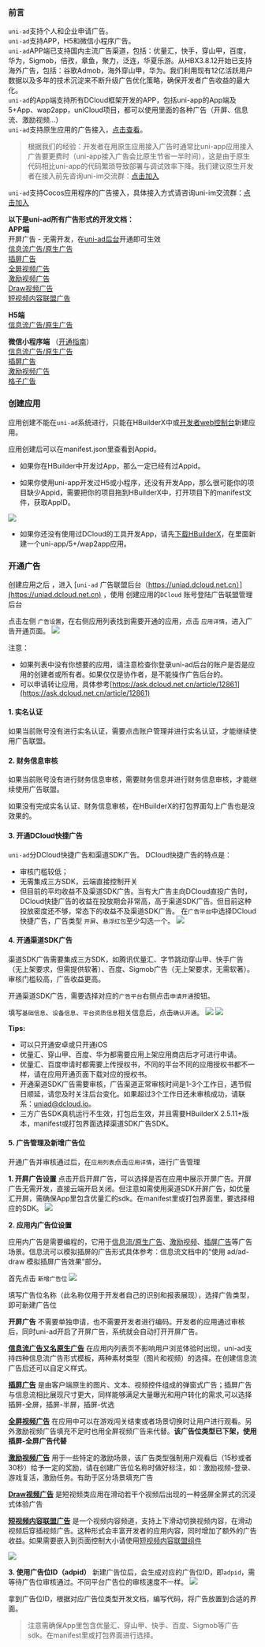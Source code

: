 ### 前言
`uni-ad`支持个人和企业申请广告。  
`uni-ad`支持APP，H5和微信小程序广告。  
`uni-ad`APP端已支持国内主流广告渠道，包括：优量汇，快手，穿山甲，百度，华为，Sigmob，倍孜，章鱼，聚力，泛连，华夏乐游。从HBX3.8.12开始已支持海外广告，包括：谷歌Admob，海外穿山甲，华为。我们利用现有12亿活跃用户数据以及多年的技术沉淀来不断升级广告优化策略，确保开发者广告收益的最大化。  
`uni-ad`的App端支持所有DCloud框架开发的APP，包括uni-app的App端及5+App、wap2app，uniCloud项目，都可以使用里面的各种广告（开屏、信息流、激励视频...）    
`uni-ad`支持原生应用的广告接入，[点击查看](https://ask.dcloud.net.cn/article/39505)。  

> 根据我们的经验：开发者在用原生应用接入广告时通常比uni-app应用接入广告要更费时（uni-app接入广告会比原生节省一半时间），这是由于原生代码相比uni-app的代码繁琐导致部署与调试效率下降。我们建议原生开发者在接入前先咨询uni-im交流群：[点击加入](https://im.dcloud.net.cn/#/?joinGroup=65d85fc09847e92db03ff81a)  

`uni-ad`支持Cocos应用程序的广告接入，具体接入方式请咨询uni-im交流群：[点击加入](https://im.dcloud.net.cn/#/?joinGroup=65d85fc09847e92db03ff81a)  

**以下是uni-ad所有广告形式的开发文档：**  
**APP端**  
开屏广告 - 无需开发，在[uni-ad后台](https://uniad.dcloud.net.cn/)开通即可生效  
[信息流广告/原生广告](https://uniapp.dcloud.net.cn/uni-ad/ad-component.html)  
[插屏广告](https://uniapp.dcloud.net.cn/uni-ad/ad-interstitial.html)  
[全屏视频广告](https://uniapp.dcloud.net.cn/uni-ad/ad-fullscreen-video.html)  
[激励视频广告](https://uniapp.dcloud.net.cn/uni-ad/ad-rewarded-video.html)  
[Draw视频广告](https://uniapp.dcloud.net.cn/uni-ad/ad-draw.html)  
[短视频内容联盟广告](https://uniapp.dcloud.net.cn/uni-ad/ad-content-page)  

**H5端**  
[信息流广告/原生广告](https://uniapp.dcloud.net.cn/uni-ad/ad-component.html)  

**微信小程序端** （[开通指南](https://uniapp.dcloud.net.cn/uni-ad/ad-weixin-dcloud.html)）  
[信息流广告/原生广告](https://uniapp.dcloud.net.cn/uni-ad/ad-component.html)  
[插屏广告](https://uniapp.dcloud.net.cn/uni-ad/ad-interstitial.html)  
[激励视频广告](https://uniapp.dcloud.net.cn/uni-ad/ad-rewarded-video.html)  
[格子广告](https://uniapp.dcloud.net.cn/uni-ad/ad-grid.html)  


### 创建应用
 
应用创建不能在`uni-ad`系统进行，只能在HBuilderX中或[开发者web控制台](https://dev.dcloud.net.cn/)新建应用。

应用创建后可以在manifest.json里查看到Appid。

- 如果你在HBuilder中开发过App，那么一定已经有过Appid。

- 如果你使用uni-app开发过H5或小程序，还没有开发App，那么很可能你的项目缺少Appid，需要把你的项目拖到HBuilderX中，打开项目下的manifest文件，获取AppID。

![](https://mp-7f3d7cc7-8148-4746-9d3c-2463e7ea14ea.cdn.bspapp.com/ad-open/hx_get_appid.png)

- 如果你还没有使用过DCloud的工具开发App，请先[下载HBuilderX](https://www.dcloud.io/hbuilderx.html)，在里面新建一个uni-app/5+/wap2app应用。

### 开通广告

创建应用之后 ，进入 [`uni-ad` 广告联盟后台（https://uniad.dcloud.net.cn）](https://uniad.dcloud.net.cn) ，使用 创建应用的`DCloud` 账号登陆广告联盟管理后台

点击左侧 `广告设置`，在右侧应用列表找到需要开通的应用，点击 `应用详情`，进入广告开通页面。
![](https://mp-7f3d7cc7-8148-4746-9d3c-2463e7ea14ea.cdn.bspapp.com/ad-open/appid_open_ad.png)

注意：
- 如果列表中没有你想要的应用，请注意检查你登录uni-ad后台的账户是否是应用的创建者或所有者。如果仅仅是协作者，是不能操作广告后台的。
- 可以申请转让应用，具体参考[https://ask.dcloud.net.cn/article/12861](https://ask.dcloud.net.cn/article/12861)


#### 1. 实名认证
如果当前账号没有进行实名认证，需要点击账户管理并进行实名认证，才能继续使用广告联盟。

#### 2. 财务信息审核
如果当前账号没有进行财务信息审核，需要财务信息并进行财务信息审核，才能继续使用广告联盟。

如果没有完成实名认证、财务信息审核，在HBuilderX的打包界面勾上广告也是没效果的。

#### 3. 开通DCloud快捷广告
`uni-ad`分DCloud快捷广告和渠道SDK广告。
DCloud快捷广告的特点是：
- 审核门槛较低；
- 无需集成三方SDK，云端直接控制开关
- 但目前的平均收益不及渠道SDK广告。当有大广告主向DCloud直投广告时，DCloud快捷广告的收益在投放期会非常高，高于渠道SDK广告。但目前这种投放密度还不够，常态下的收益不及渠道SDK广告。
在`广告平台`中选择DCloud快捷广告，广告类型 `开屏`、`悬浮红包`至少勾选一个。
![](https://mp-7f3d7cc7-8148-4746-9d3c-2463e7ea14ea.cdn.bspapp.com/ad-open/dcloud_splash_open.png)



#### 4. 开通渠道SDK广告

渠道SDK广告需要集成三方SDK，如腾讯优量汇、字节跳动穿山甲、快手广告（无上架要求，但需提供软著）、百度、Sigmob广告（无上架要求，无需软著）。审核门槛较高，广告收益更高。

开通渠道SDK广告，需要选择对应的`广告平台`右侧点击`申请开通`按钮。

填写`基础信息`、`设备信息`、`平台资质信息`相关信息后，点击`确认开通`。
![](https://mp-7f3d7cc7-8148-4746-9d3c-2463e7ea14ea.cdn.bspapp.com/ad-open/baidu_open1.png)
![](https://mp-7f3d7cc7-8148-4746-9d3c-2463e7ea14ea.cdn.bspapp.com/ad-open/baidu_open2.png)



**Tips:**
- 可以只开通安卓或只开通iOS
- 优量汇、穿山甲、百度、华为都需要应用上架应用商店后才可进行申请。
- 优量汇、百度申请时都需要上传授权书，不同的平台不同的应用授权书都不一样，请在应用开通页面下载对应的授权书。
- 开通渠道SDK广告需要审核，广告渠道正常审核时间是1-3个工作日，遇节假日顺延，请您及时关注后台变化。如果超过3个工作日还未审核成功，请联系：uniad@dcloud.io。
- 三方广告SDK真机运行不生效，打包后生效，并且需要HBuilderX 2.5.11+版本，manifest或打包界面选择渠道SDK广告SDK。


#### 5. 广告管理及新增广告位

开通广告并审核通过后，在`应用列表`点击`应用详情`，进行广告管理

**1. 开屏广告设置**
点击开启开屏广告，可以选择是否在应用中展示开屏广告。开屏广告无需开发，直接云端开启关闭。但注意如需使用渠道SDK开屏广告，如优量汇开屏，需确保App里包含优量汇的sdk。在manifest里或打包界面里，要选择相应的SDK。
![](https://mp-7f3d7cc7-8148-4746-9d3c-2463e7ea14ea.cdn.bspapp.com/ad-open/splash_open.png)


**2. 应用内广告位设置**

应用内广告是需要编程的，它用于[信息流/原生广告](https://uniapp.dcloud.net.cn/component/ad)、[激励视频](https://uniapp.dcloud.net.cn/component/ad-rewarded-video.html)、[插屏广告](https://uniapp.dcloud.net.cn/uni-ad/ad-interstitial.html)等广告场景。信息流可以模拟插屏的广告形式具体参考：信息流文档中的“使用 ad/ad-draw 模拟插屏广告效果”部分。

首先点击 `新增广告位`
![](https://mp-7f3d7cc7-8148-4746-9d3c-2463e7ea14ea.cdn.bspapp.com/ad-open/add_adp.png)


填写广告位名称（此名称仅用于开发者自己的识别和报表展现），选择广告类型，即可新建广告位

**开屏广告** 不需要单独申请，也不需要开发者进行编码。开发者的应用通过审核后，同时uni-ad开启了开屏广告，系统就会自动打开开屏广告。

**[信息流广告又名原生广告](https://uniapp.dcloud.net.cn/component/ad)** 在应用内列表页不影响用户浏览体验时出现，uni-ad支持四种信息流广告形式模板，两种素材类型（图片和视频）的选择。在创建信息流广告后还可以自定义样式。

**[插屏广告](https://uniapp.dcloud.net.cn/component/ad-interstitial.html)** 是由客户端原生的图片、文本、视频控件组成的弹窗式广告；插屏广告与信息流相比展现尺寸更大，同样能够满足大量曝光和用户转化的需求,可以选择插屏-全屏，插屏-半屏，插屏-优选

**[全屏视频广告](https://uniapp.dcloud.net.cn/component/ad-fullscreen-video.html)** 在应用中可以在游戏闯关结束或者场景切换时让用户进行观看。另外激励视频广告填充不足时也用全屏视频广告来代替。**该广告位类型已下架，使用插屏-全屏广告代替**

**[激励视频广告](https://uniapp.dcloud.net.cn/component/ad-rewarded-video.html)** 用于一些特定的激励场景，该广告类型强制用户观看后（15秒或者30秒）给予一定的奖励，请在创建广告位名称时做好标注，如：激励视频-登录、游戏复活，激励任务。有助于区分场景填充广告

**[Draw视频广告](https://uniapp.dcloud.net.cn/component/ad-draw.html#%E6%B2%89%E6%B5%B8%E8%A7%86%E9%A2%91%E6%B5%81%E5%B9%BF%E5%91%8A)** 是短视频类应用在滑动若干个视频后出现的一种竖屏全屏式的沉浸式体验广告

**[短视频内容联盟广告](https://uniapp.dcloud.net.cn/api/a-d/content-page)** 是⼀个视频内容频道，支持上下滑动切换视频内容，在滑动视频后穿插视频广告。这种形式会丰富开发者的应用内容，同时增加了额外的广告收益。如果需要嵌入到页面控制大小请使用[短视频内容联盟组件](https://uniapp.dcloud.net.cn/component/ad-content-page.html)

![](https://mp-7f3d7cc7-8148-4746-9d3c-2463e7ea14ea.cdn.bspapp.com/ad-open/add_adp2.png)

**3. 使用广告位ID（adpid）**
新建广告位后，会生成对应的广告位ID，即`adpid`，需等待广告位审核通过。不同平台广告位的审核速度不一样。
![](https://mp-7f3d7cc7-8148-4746-9d3c-2463e7ea14ea.cdn.bspapp.com/ad-open/adp_list.png)

拿到广告位ID，根据对应广告位类型开发文档，编写代码，将广告放置到合适的界面。

> 注意需确保App里包含优量汇、穿山甲、快手、百度、Sigmob等广告sdk。在manifest里或打包界面进行选择。


